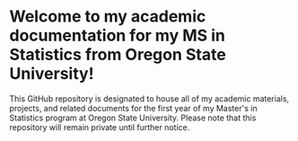 # Welcome to my academic documentation for my MS in Statistics from Oregon State University!
This GitHub repository is designated to house all of my academic materials, projects, and related documents for the first year of my Master's in Statistics program at Oregon State University. Please note that this repository will remain private until further notice.
